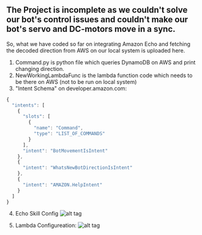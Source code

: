 <h2>The Project is incomplete as we couldn't solve our bot's control issues and couldn't make our bot's servo and DC-motors move in a sync.</h2>

So, what we have coded so far on integrating Amazon Echo and fetching the decoded direction from AWS on our local system is uploaded here.
1) Command.py is python file which queries DynamoDB on AWS and print changing direction.
2) NewWorkingLambdaFunc is the lambda function code which needs to be there on AWS (not to be run on local system)
3) "Intent Schema" on developer.amazon.com:
```javascript
{
  "intents": [
    {
      "slots": [
        {
          "name": "Command",
          "type": "LIST_OF_COMMANDS"
        }
      ],
      "intent": "BotMovementIsIntent"
    },
    {
      "intent": "WhatsNewBotDirectionIsIntent"
    },
    {
      "intent": "AMAZON.HelpIntent"
    }
  ]
}
```
4) Echo Skill Config
![alt tag](https://github.com/vibhormishra/HackCU-2017/blob/master/Echo_Skill_Config.png)

5) Lambda Configureation:
![alt tag](https://github.com/vibhormishra/HackCU-2017/blob/master/Lambda_Config.png)
